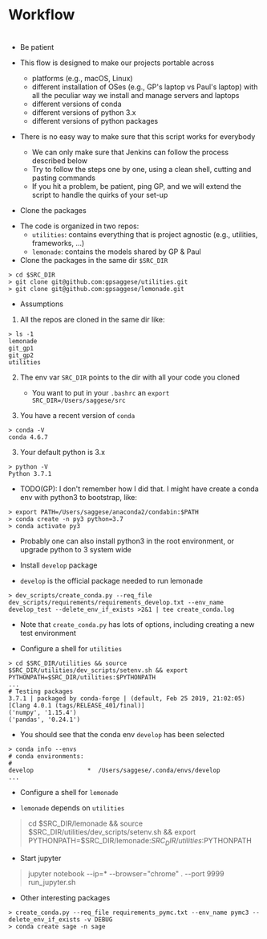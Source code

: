 # #############################################################################
# Workflow
# #############################################################################

* Be patient
- This flow is designed to make our projects portable across
    - platforms (e.g., macOS, Linux)
    - different installation of OSes (e.g., GP's laptop vs Paul's laptop) with
      all the peculiar way we install and manage servers and laptops
    - different versions of conda
    - different versions of python 3.x
    - different versions of python packages

- There is no easy way to make sure that this script works for everybody
    - We can only make sure that Jenkins can follow the process described below
    - Try to follow the steps one by one, using a clean shell, cutting and
      pasting commands
    - If you hit a problem, be patient, ping GP, and we will extend the script to
      handle the quirks of your set-up

* Clone the packages
- The code is organized in two repos:
    - `utilities`: contains everything that is project agnostic (e.g., utilities,
      frameworks, ...)
    - `lemonade`: contains the models shared by GP & Paul
- Clone the packages in the same dir `$SRC_DIR`
```
> cd $SRC_DIR
> git clone git@github.com:gpsaggese/utilities.git 
> git clone git@github.com:gpsaggese/lemonade.git 
```

* Assumptions
1) All the repos are cloned in the same dir like:
```
> ls -1
lemonade
git_gp1
git_gp2
utilities
```

2) The env var `SRC_DIR` points to the dir with all your code you cloned
    - You want to put in your `.bashrc` an `export SRC_DIR=/Users/saggese/src`

3) You have a recent version of `conda`
```
> conda -V
conda 4.6.7
```

3) Your default python is 3.x
```
> python -V
Python 3.7.1
```
- TODO(GP): I don't remember how I did that. I might have create a conda env with
  python3 to bootstrap, like:
```
> export PATH=/Users/saggese/anaconda2/condabin:$PATH
> conda create -n py3 python=3.7
> conda activate py3
```
- Probably one can also install python3 in the root environment, or upgrade
  python to 3 system wide


* Install `develop` package
- `develop` is the official package needed to run lemonade
```
> dev_scripts/create_conda.py --req_file dev_scripts/requirements/requirements_develop.txt --env_name develop_test --delete_env_if_exists >2&1 | tee create_conda.log
```
- Note that `create_conda.py` has lots of options, including creating a new test
  environment

* Configure a shell for `utilities`
```
> cd $SRC_DIR/utilities && source $SRC_DIR/utilities/dev_scripts/setenv.sh && export PYTHONPATH=$SRC_DIR/utilities:$PYTHONPATH
...
# Testing packages
3.7.1 | packaged by conda-forge | (default, Feb 25 2019, 21:02:05)
[Clang 4.0.1 (tags/RELEASE_401/final)]
('numpy', '1.15.4')
('pandas', '0.24.1')
```

- You should see that the conda env `develop` has been selected
```
> conda info --envs
# conda environments:
#
develop               *  /Users/saggese/.conda/envs/develop
...
```

* Configure a shell for `lemonade`
- `lemonade` depends on `utilities`
> cd $SRC_DIR/lemonade && source $SRC_DIR/utilities/dev_scripts/setenv.sh && export PYTHONPATH=$SRC_DIR/lemonade:$SRC_DIR/utilities:$PYTHONPATH

* Start jupyter
> jupyter notebook --ip=* --browser="chrome" . --port 9999
> run_jupyter.sh

* Other interesting packages
```
> create_conda.py --req_file requirements_pymc.txt --env_name pymc3 --delete_env_if_exists -v DEBUG
> conda create sage -n sage
```
